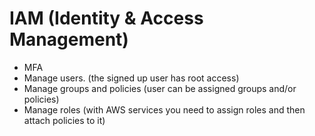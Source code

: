 # IAM (Identity & Access Management)
  * MFA
  * Manage users. (the signed up user has root access)
  * Manage groups and policies (user can be assigned groups and/or policies)
  * Manage roles (with AWS services you need to assign roles and then attach policies to it)

